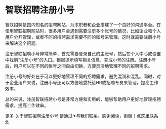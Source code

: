 # 智联招聘注册小号

智联招聘是国内知名的招聘网站，为求职者和企业搭建了一个良好的沟通平台。在使用智联招聘网站时，很多用户会遇到需要注册多个账号的情况，比如企业和个人用户分开管理，或者不同的招聘需求需要不同的账号来管理。这时就需要注册小号来解决这个问题。

注册智联招聘小号非常简单，首先需要登录自己的主账号，然后在个人中心或设置中找到“注册小号”的入口。根据提示填写相关信息，完成小号的注册。注册小号后，用户可以在不同的账号之间自由切换，方便灵活地管理不同的招聘需求。

注册小号的好处在于可以更好地管理不同的招聘需求，避免混淆和混乱。同时，对于企业用户来说，注册小号还可以方便地委托给HR或招聘专员来管理，提高工作效率。

总的来说，注册智联招聘小号是非常方便和实用的，能够帮助用户更好地管理招聘需求，提高工作效率。

更多 关于智联招聘注册小号 请通过✈与我们联系，感谢阅读，谢谢！[点这里联系✈](https://gg.k02.cc)